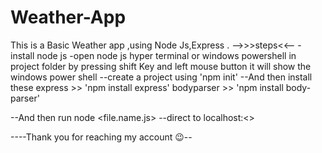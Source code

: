 # Weather-App
This is a Basic Weather app ,using Node Js,Express . 
-->>>steps<<--
-install node js
-open  node js hyper terminal or windows powershell  in project folder by pressing shift Key and left mouse button
 it will show the windows power shell
 --create a project using 'npm init'
 --And then install these 
       express >> 'npm install express'
       bodyparser >> 'npm install body-parser'
       
 --And then run node <file.name.js>
 --direct to localhost:<<portnumber in the programme>>
 
 
 ----Thank you for reaching my account 😉--
  
